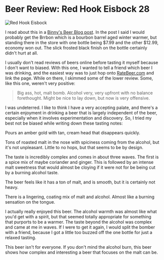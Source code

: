 Beer Review: Red Hook Eisbock 28
================================

![Red Hook Eisbock](http://www.yeastboundanddown.com/wp-content/uploads/2010/10/IMG_20101026_1952591-e1288968286583-764x1024.jpg "RedHook Eisbock")

I read about this in a [Binny's Beer Blog post](http://www.binnys.com/blogs/post.cfm/widmer-redhook-unveil-limited-release-beers). In the post I said I would probably get the Brrbon which is a bourbon barrel aged winter warmer, but standing there in the store with one bottle being $7.99 and the other $12.99, economy won out. The slick frosted black finish on the bottle certainly didn't hurt at all.

I usually don't read reviews of beers online before tasting it myself because I don't want to biased. With this one, I wanted to tell a friend which beer I was drinking, and the easiest way was to just hop onto [RateBeer.com](http://ratebeer.com) and link the page. While on there, I skimmed some of the lower review. Some, like this one, weren't very positive:

> Big ass, hot, malt bomb. Alcohol very, very upfront with no balance forethought. Might be nice to lay down, but now is very offensive.

I was undeterred. I like to think I have a very accepting palate, and there's a certain enjoyment in drinking a beer that is largely independent of the beer, especially when it involves experimentation and discovery. So, I tried my best not be biased while writing down these tasting notes:

Pours an amber gold with tan, cream head that disappears quickly.

Tons of roasted malt in the nose with spiciness coming from the alcohol, but it's not unpleasant. Little to no hops, but that seems to be by design.

The taste is incredibly complex and comes in about three waves. The first is a spice mix of maybe coriander and ginger. This is followed by an intense malt sweetness that would almost be cloying if it were not for be being cut by a burning alcohol taste.

The beer feels like it has a ton of malt, and is smooth, but it is certainly not heavy.

There is a lingering, coating mix of malt and alcohol. Almost like a burning sensation on the tongue.

I actually really enjoyed this beer. The alcohol warmth was almost like what you'd get with a spirit, but that seemed totally appropriate for something that purports to be a warmer. The taste beyond the alcohol was complex and came at me in waves. If I were to get it again, I would split the bomber with a friend, because I got a little too buzzed off the one bottle for just a relaxed tasting.

This beer isn't for everyone. If you don't mind the alcohol burn, this beer shows how complex and interesting a beer that focuses on the malt can be.